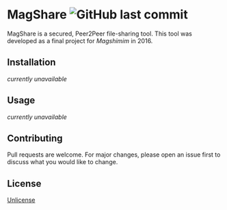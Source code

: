 # MagShare ![GitHub last commit](https://img.shields.io/github/last-commit/shavitborisov/Magshare.svg)
MagShare is a secured, Peer2Peer file-sharing tool.
This tool was developed as a final project for _Magshimim_ in 2016.
## Installation
_currently unavailable_
## Usage
_currently unavailable_
## Contributing
Pull requests are welcome. For major changes, please open an issue first to discuss what you would like to change.
## License
[Unlicense](https://choosealicense.com/licenses/unlicense/)
